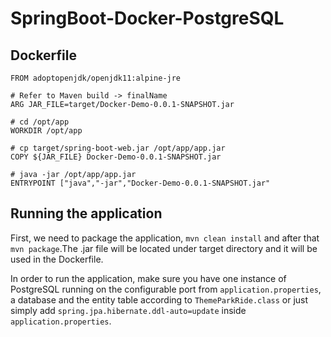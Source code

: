 # SpringBoot-Docker-PostgreSQL

## Dockerfile

```
FROM adoptopenjdk/openjdk11:alpine-jre

# Refer to Maven build -> finalName
ARG JAR_FILE=target/Docker-Demo-0.0.1-SNAPSHOT.jar

# cd /opt/app
WORKDIR /opt/app

# cp target/spring-boot-web.jar /opt/app/app.jar
COPY ${JAR_FILE} Docker-Demo-0.0.1-SNAPSHOT.jar

# java -jar /opt/app/app.jar
ENTRYPOINT ["java","-jar","Docker-Demo-0.0.1-SNAPSHOT.jar"
```

## Running the application

First, we need to package the application, ```mvn clean install``` and after that ```mvn package```.The .jar file will be located under target directory and it will be used in the Dockerfile.

In order to run the application, make sure you have one instance of PostgreSQL running on the configurable port from  ```application.properties```, a database and the entity table according to ```ThemeParkRide.class``` or just simply add ```spring.jpa.hibernate.ddl-auto=update``` inside ```application.properties```.

